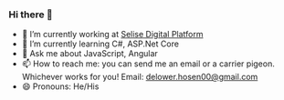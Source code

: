 ### Hi there 👋

<!--
**delower-hosen/delower-hosen** is a ✨ _special_ ✨ repository because its `README.md` (this file) appears on your GitHub profile.

Here are some ideas to get you started:
-->
- 🔭 I’m currently working at [Selise Digital Platform](https://selise.ch/)
- 🌱 I’m currently learning C#, ASP.Net Core
- 💬 Ask me about JavaScript, Angular
- 📫 How to reach me: you can send me an email or a carrier pigeon. Whichever works for you!
     Email: delower.hosen00@gmail.com
- 😄 Pronouns: He/His
